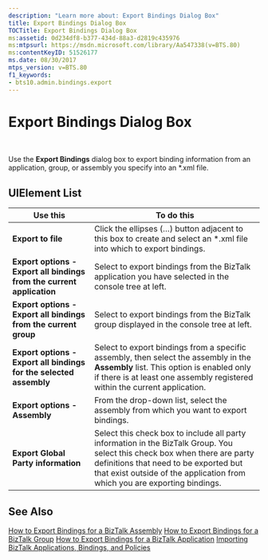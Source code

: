 ```yaml
---
description: "Learn more about: Export Bindings Dialog Box"
title: Export Bindings Dialog Box
TOCTitle: Export Bindings Dialog Box
ms:assetid: 0d234df8-b377-434d-88a3-d2819c435976
ms:mtpsurl: https://msdn.microsoft.com/library/Aa547338(v=BTS.80)
ms:contentKeyID: 51526177
ms.date: 08/30/2017
mtps_version: v=BTS.80
f1_keywords:
- bts10.admin.bindings.export
---
```


# Export Bindings Dialog Box

 

Use the **Export Bindings** dialog box to export binding information from an application, group, or assembly you specify into an \*.xml file.

## UIElement List

<table>
<thead>
<tr class="header">
<th>Use this</th>
<th>To do this</th>
</tr>
</thead>
<tbody>
<tr class="odd">
<td><strong>Export to file</strong></td>
<td>Click the ellipses (…) button adjacent to this box to create and select an *.xml file into which to export bindings.</td>
</tr>
<tr class="even">
<td><strong>Export options - Export all bindings from the current application</strong></td>
<td>Select to export bindings from the BizTalk application you have selected in the console tree at left.</td>
</tr>
<tr class="odd">
<td><strong>Export options - Export all bindings from the current group</strong></td>
<td>Select to export bindings from the BizTalk group displayed in the console tree at left.</td>
</tr>
<tr class="even">
<td><strong>Export options - Export all bindings for the selected assembly</strong></td>
<td>Select to export bindings from a specific assembly, then select the assembly in the <strong>Assembly</strong> list. This option is enabled only if there is at least one assembly registered within the current application.</td>
</tr>
<tr class="odd">
<td><strong>Export options - Assembly</strong></td>
<td>From the drop-down list, select the assembly from which you want to export bindings.</td>
</tr>
<tr class="even">
<td><strong>Export Global Party information</strong></td>
<td>Select this check box to include all party information in the BizTalk Group. You select this check box when there are party definitions that need to be exported but that exist outside of the application from which you are exporting bindings.</td>
</tr>
</tbody>
</table>


## See Also

[How to Export Bindings for a BizTalk Assembly](https://msdn.microsoft.com/library/aa561022\(v=bts.80\))  
[How to Export Bindings for a BizTalk Group](https://msdn.microsoft.com/library/aa560143\(v=bts.80\))  
[How to Export Bindings for a BizTalk Application](https://msdn.microsoft.com/library/aa560753\(v=bts.80\))  
[Importing BizTalk Applications, Bindings, and Policies](https://msdn.microsoft.com/library/aa560565\(v=bts.80\))

